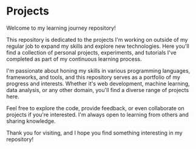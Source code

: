 # Projects
Welcome to my learning journey repository!

This repository is dedicated to the projects I'm working on outside of my regular job to expand my skills and explore new technologies. Here you'll find a collection of personal projects, experiments, and tutorials I've completed as part of my continuous learning process.

I'm passionate about honing my skills in various programming languages, frameworks, and tools, and this repository serves as a portfolio of my progress and interests. Whether it's web development, machine learning, data analysis, or any other domain, you'll find a diverse range of projects here.

Feel free to explore the code, provide feedback, or even collaborate on projects if you're interested. I'm always open to learning from others and sharing knowledge.

Thank you for visiting, and I hope you find something interesting in my repository!
